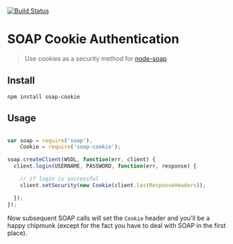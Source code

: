[![Build Status](https://travis-ci.org/shanestillwell/soap-cookie.png?branch=master)](https://travis-ci.org/shanestillwell/soap-cookie)

# SOAP Cookie Authentication

> Use cookies as a security method for [node-soap](https://github.com/milewise/node-soap)

## Install

`npm install soap-cookie`

## Usage

```javascript

var soap = require('soap'),
    Cookie = require('soap-cookie');

soap.createClient(WSDL, function(err, client) {
  client.login(USERNAME, PASSWORD, function(err, response) {

    // if login is successful
    client.setSecurity(new Cookie(client.lastResponseHeaders));

  });
});
```

Now subsequent SOAP calls will set the `Cookie` header and you'll be a happy chipmunk (except for the fact you have to deal with SOAP in the first place).
